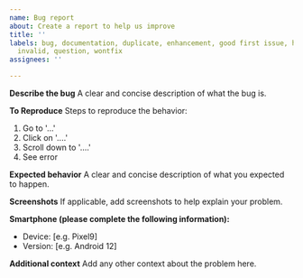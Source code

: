 ```yaml
---
name: Bug report
about: Create a report to help us improve
title: ''
labels: bug, documentation, duplicate, enhancement, good first issue, help wanted,
  invalid, question, wontfix
assignees: ''

---
```


**Describe the bug**
A clear and concise description of what the bug is.

**To Reproduce**
Steps to reproduce the behavior:
1. Go to '...'
2. Click on '....'
3. Scroll down to '....'
4. See error

**Expected behavior**
A clear and concise description of what you expected to happen.

**Screenshots**
If applicable, add screenshots to help explain your problem.

**Smartphone (please complete the following information):**
 - Device: [e.g. Pixel9]
 - Version: [e.g. Android 12]

**Additional context**
Add any other context about the problem here.
